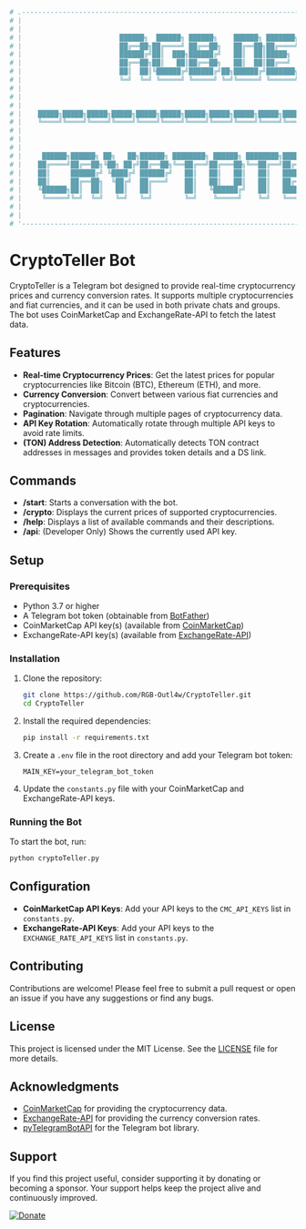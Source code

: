 ```python
# .------------------------------------------------------------------------------------------------------------.
# |                                                                                                            |
# |                                                                                                            |
# |                        ██████╗  ██████╗ ██████╗    ██████╗ ███████╗██╗   ██╗                               |
# |                        ██╔══██╗██╔════╝ ██╔══██╗   ██╔══██╗██╔════╝██║   ██║                               |
# |                        ██████╔╝██║  ███╗██████╔╝   ██║  ██║█████╗  ██║   ██║                               |
# |                        ██╔══██╗██║   ██║██╔══██╗   ██║  ██║██╔══╝  ╚██╗ ██╔╝                               |
# |                        ██║  ██║╚██████╔╝██████╔╝██╗██████╔╝███████╗ ╚████╔╝                                |
# |                        ╚═╝  ╚═╝ ╚═════╝ ╚═════╝ ╚═╝╚═════╝ ╚══════╝  ╚═══╝                                 |
# |                                                                                                            |
# |                                                                                                            |
# |                                                                                                            |
# |    █████╗█████╗█████╗█████╗█████╗█████╗█████╗█████╗█████╗█████╗█████╗█████╗█████╗█████╗█████╗█████╗        |
# |    ╚════╝╚════╝╚════╝╚════╝╚════╝╚════╝╚════╝╚════╝╚════╝╚════╝╚════╝╚════╝╚════╝╚════╝╚════╝╚════╝        |
# |                                                                                                            |
# |                                                                                                            |
# |                                                                                                            |
# |     ██████╗██████╗ ██╗   ██╗██████╗ ████████╗ ██████╗ ████████╗███████╗██╗     ██╗     ███████╗██████╗     |
# |    ██╔════╝██╔══██╗╚██╗ ██╔╝██╔══██╗╚══██╔══╝██╔═══██╗╚══██╔══╝██╔════╝██║     ██║     ██╔════╝██╔══██╗    |
# |    ██║     ██████╔╝ ╚████╔╝ ██████╔╝   ██║   ██║   ██║   ██║   █████╗  ██║     ██║     █████╗  ██████╔╝    |
# |    ██║     ██╔══██╗  ╚██╔╝  ██╔═══╝    ██║   ██║   ██║   ██║   ██╔══╝  ██║     ██║     ██╔══╝  ██╔══██╗    |
# |    ╚██████╗██║  ██║   ██║   ██║        ██║   ╚██████╔╝   ██║   ███████╗███████╗███████╗███████╗██║  ██║    |
# |     ╚═════╝╚═╝  ╚═╝   ╚═╝   ╚═╝        ╚═╝    ╚═════╝    ╚═╝   ╚══════╝╚══════╝╚══════╝╚══════╝╚═╝  ╚═╝    |
# |                                                                                                            |
# |                                                                                                            |
# '------------------------------------------------------------------------------------------------------------'
```
# CryptoTeller Bot

CryptoTeller is a Telegram bot designed to provide real-time cryptocurrency prices and currency conversion rates. It supports multiple cryptocurrencies and fiat currencies, and it can be used in both private chats and groups. The bot uses CoinMarketCap and ExchangeRate-API to fetch the latest data.

## Features

- **Real-time Cryptocurrency Prices**: Get the latest prices for popular cryptocurrencies like Bitcoin (BTC), Ethereum (ETH), and more.
- **Currency Conversion**: Convert between various fiat currencies and cryptocurrencies.
- **Pagination**: Navigate through multiple pages of cryptocurrency data.
- **API Key Rotation**: Automatically rotate through multiple API keys to avoid rate limits.
- **(TON) Address Detection**: Automatically detects TON contract addresses in messages and provides token details and a DS link.

## Commands

- **/start**: Starts a conversation with the bot.
- **/crypto**: Displays the current prices of supported cryptocurrencies.
- **/help**: Displays a list of available commands and their descriptions.
- **/api**: (Developer Only) Shows the currently used API key.

## Setup

### Prerequisites

- Python 3.7 or higher
- A Telegram bot token (obtainable from [BotFather](https://t.me/BotFather))
- CoinMarketCap API key(s) (available from [CoinMarketCap](https://coinmarketcap.com/api/))
- ExchangeRate-API key(s) (available from [ExchangeRate-API](https://www.exchangerate-api.com/))

### Installation

1. Clone the repository:
   ```bash
   git clone https://github.com/RGB-Outl4w/CryptoTeller.git
   cd CryptoTeller
   ```

2. Install the required dependencies:
   ```bash
   pip install -r requirements.txt
   ```

3. Create a `.env` file in the root directory and add your Telegram bot token:
   ```plaintext
   MAIN_KEY=your_telegram_bot_token
   ```

4. Update the `constants.py` file with your CoinMarketCap and ExchangeRate-API keys.

### Running the Bot

To start the bot, run:
```bash
python cryptoTeller.py
```

## Configuration

- **CoinMarketCap API Keys**: Add your API keys to the `CMC_API_KEYS` list in `constants.py`.
- **ExchangeRate-API Keys**: Add your API keys to the `EXCHANGE_RATE_API_KEYS` list in `constants.py`.

## Contributing

Contributions are welcome! Please feel free to submit a pull request or open an issue if you have any suggestions or find any bugs.

## License

This project is licensed under the MIT License. See the [LICENSE](LICENSE) file for more details.

## Acknowledgments

- [CoinMarketCap](https://coinmarketcap.com/) for providing the cryptocurrency data.
- [ExchangeRate-API](https://www.exchangerate-api.com/) for providing the currency conversion rates.
- [pyTelegramBotAPI](https://github.com/eternnoir/pyTelegramBotAPI) for the Telegram bot library.

## Support

If you find this project useful, consider supporting it by donating or becoming a sponsor. Your support helps keep the project alive and continuously improved.

[![Donate](https://img.shields.io/badge/Donate-Boosty-orange.svg)](https://boosty.to/rgboutlaw/donate)
